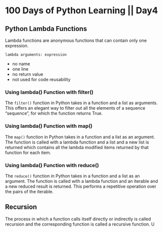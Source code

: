 # 100 Days of Python Learning || Day4

## Python Lambda Functions

Lambda functions are anonymous functions that can contain only one expression.

    lambda arguments: expression

- no name
- one line
- no return value
- not used for code reusability

### Using lambda() Function with filter()

The `filter()` function in Python takes in a function and a list as arguments. This offers an elegant way to filter out all the elements of a sequence “sequence”, for which the function returns True.

### Using lambda() Function with map()

The `map()` function in Python takes in a function and a list as an argument. The function is called with a lambda function and a list and a new list is returned which contains all the lambda modified items returned by that function for each item.

### Using lambda() Function with reduce()

The `reduce()` function in Python takes in a function and a list as an argument. The function is called with a lambda function and an iterable and a new reduced result is returned. This performs a repetitive operation over the pairs of the iterable.

## Recursion

The process in which a function calls itself directly or indirectly is called recursion and the corresponding function is called a recursive function. U

